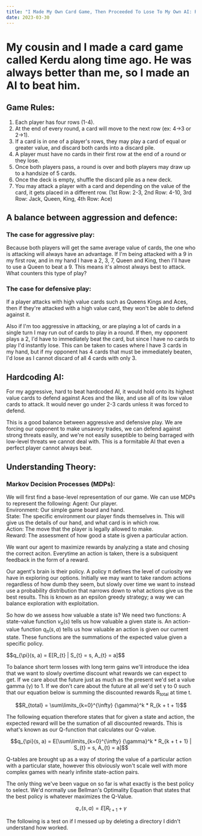 ```yaml
---
title: "I Made My Own Card Game, Then Proceeded To Lose To My Own AI: Reinforcement Learning and TFAgents"
date: 2023-03-30
---
```


# My cousin and I made a card game called Kerdu along time ago. He was always better than me, so I made an AI to beat him. #

## **Game Rules:** ##

1. Each player has four rows (1-4).
2. At the end of every round, a card will move to the next row (ex: 4->3 or 2->1).
3. If a card is in one of a player's rows, they may play a card of equal or greater value, and discard both cards into a discard pile.
4. A player must have no cards in their first row at the end of a round or they lose.
5. Once both players pass, a round is over and both players may draw up to a handsize of 5 cards.
6. Once the deck is empty, shuffle the discard pile as a new deck.
7. You may attack a player with a card and depending on the value of the card, it gets placed in a different row. (1st Row: 2-3, 2nd Row: 4-10, 3rd Row: Jack, Queen, King, 4th Row: Ace)

## **A balance between aggression and defence:** ##

### The case for aggressive play:  <br />
Because both players will get the same average value of cards, the one who is attacking will always have an advantage. If I'm being attacked with a 9 in my first row, and in my hand I have a 2, 3, 7, Queen and King, then I'll have to use a Queen to beat a 9. This means it's almost always best to attack. What counters this type of play?

### The case for defensive play:  <br />
If a player attacks with high value cards such as Queens Kings and Aces, then if they're attacked with a high value card, they won't be able to defend against it.

Also if I'm too aggressive in attacking, or are playing a lot of cards in a single turn I may run out of cards to play in a round. If then, my opponent plays a 2, I'd have to immediately beat the card, but since I have no cards to play I'd instantly lose. This can be taken to cases where I have 3 cards in my hand, but if my opponent has 4 cards that must be immediately beaten, I'd lose as I cannot discard of all 4 cards with only 3.

## **Hardcoding AI:** ##

For my aggressive, hard to beat hardcoded AI, it would hold onto its highest value cards to defend against Aces and the like, and use all of its low value cards to attack. It would never go under 2-3 cards unless it was forced to defend.

This is a good balance between aggressive and defensive play. We are forcing our opponent to make unsavory trades, we can defend against strong threats easily, and we're not easily suseptible to being barraged with low-level threats we cannot deal with. This is a formitable AI that even a perfect player cannot always beat.

## **Understanding Theory:** ##

### Markov Decision Processes (MDPs): ###
We will first find a base-level representation of our game. We can use MDPs to represent the following:
Agent: Our player. <br />
Environment: Our simple game board and hand. <br />
State: The specific environment our player finds themselves in. This will give us the details of our hand, and what card is in which row. <br />
Action: The move that the player is legally allowed to make. <br />
Reward: The assessment of how good a state is given a particular action. <br />

We want our agent to maximize rewards by analyzing a state and chosing the correct aciton. Everytime an action is taken, there is a subsiquent feedback in the form of a reward.

Our agent's brain is their policy. A policy &pi; defines the level of curiosity we have in exploring our options. Initially we may want to take random actions regardless of how dumb they seem, but slowly over time we want to instead use a probability distribution that narrows down to what actions give us the best results. This is known as an epsilon greedy strategy; a way we can balance exploration with exploitation.

So how do we assess how valuable a state is? We need two functions:
A state-value function $v_{\pi}(s)$ tells us how valuable a given state is. An action-value function $q_{\pi}(s,a)$ tells us how valuable an action is given our current state. These functions are the summations of the expected value given a specific policy.

<div>$$q_{\pi}(s, a) = E[R_{t} | S_{t} = s, A_{t} = a]$$ </div>

To balance short term losses with long term gains we'll introduce the idea that we want to slowly overtime discount what rewards we can expect to get. If we care about the future just as much as the present we'd set a value gamma (&gamma;) to 1. If we don't care about the future at all we'd set &gamma; to 0 such that our equation below is summing the discounted rewards R<sub>total</sub> at time t.

$$R_{total} = \sum\limits_{k=0}^{\infty} {\gamma}^k * R_{k + t + 1}$$

The following equation therefore states that for given a state and action, the expected reward will be the sumation of all discounted rewards. This is what's known as our Q-function that calculates our Q-value.

$$q_{\pi}(s, a) = E[\sum\limits_{k=0}^{\infty} {\gamma}^k * R_{k + t + 1} | S_{t} = s, A_{t} = a]$$

Q-tables are brought up as a way of storing the value of a particular action with a particular state, however this obviously won't scale well with more complex games with nearly infinite state-action pairs.

The only thing we've been vague on so far is what exactly is the best policy to select. We'd normally use Bellman's Optimality Equation that states that the best policy is whatever maximizes the Q-Value.

$$q_{\star}(s,a) = E[R_{t+1} + \gamma $$

The following is a test on if I messed up by deleting a directory I didn't understand how worked.
